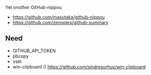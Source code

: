 Yet onother GitHub-nippou

* https://github.com/masutaka/github-nippou
* https://github.com/zenoplex/github-summary

## Need

* GITHUB_API_TOKEN
* pbcopy
* xsel
* win-clipboard // https://github.com/sindresorhus/win-clipboard
